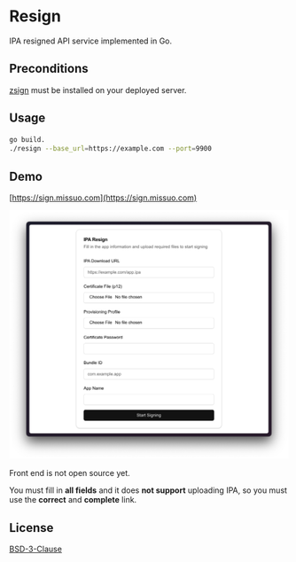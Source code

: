 # Resign

IPA resigned API service implemented in Go.

## Preconditions

[zsign](https://github.com/zhlynn/zsign) must be installed on your deployed server.


## Usage

```bash
go build.
./resign --base_url=https://example.com --port=9900
```

## Demo

[https://sign.missuo.com](https://sign.missuo.com)

![demo](./screenshots/demo.png)

Front end is not open source yet. 

You must fill in **all fields** and it does **not support** uploading IPA, so you must use the **correct** and **complete** link.

## License

[BSD-3-Clause](./LICENSE)